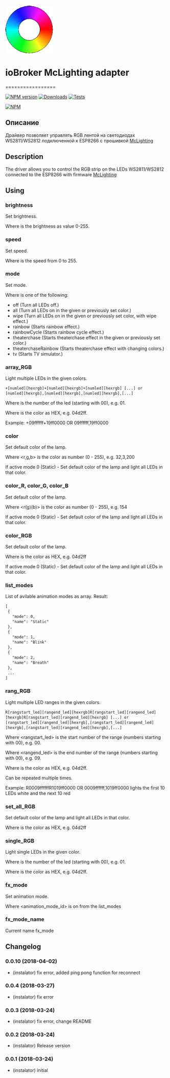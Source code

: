 ![Logo](admin/mclighting.png)
# ioBroker McLighting adapter
=================

[![NPM version](http://img.shields.io/npm/v/iobroker.mclighting.svg)](https://www.npmjs.com/package/iobroker.mclighting)
[![Downloads](https://img.shields.io/npm/dm/iobroker.mclighting.svg)](https://www.npmjs.com/package/iobroker.mclighting)
[![Tests](http://img.shields.io/travis/instalator/ioBroker.mclighting/master.svg)](https://travis-ci.org/instalator/ioBroker.mclighting)

[![NPM](https://nodei.co/npm/iobroker.mclighting.png?downloads=true)](https://nodei.co/npm/iobroker.mclighting/)

## Описание
Драйвер позволяет управлять RGB лентой на светодиодах WS2811/WS2812 подключенной к ESP8266 с прошивкой [McLighting](https://github.com/toblum/McLighting)

## Description
The driver allows you to control the RGB strip on the LEDs WS2811/WS2812 connected to the ESP8266 with firmware [McLighting](https://github.com/toblum/McLighting)

## Using

### brightness
Set brightness.

Where <brightness> is the brightness as value 0-255.
### speed
 Set speed.
 
 Where <speed> is the speed from 0 to 255.
### mode
 Set mode.
 
 Where <lightmode> is one of the following:
 
- off (Turn all LEDs off.)
- all (Turn all LEDs on in the given or previously set color.)
- wipe (Turn all LEDs on in the given or previously set color, with wipe effect.)
- rainbow (Starts rainbow effect.)
- rainbowCycle (Starts rainbow cycle effect.)
- theaterchase (Starts theaterchase effect in the given or previously set color.)
- theaterchaseRainbow (Starts theaterchase effect with changing colors.)
- tv (Starts TV simulator.)
### array_RGB
 Light multiple LEDs in the given colors.
 ```
 +[numled][hexrgb]+[numled][hexrgb]+[numled][hexrgb] [...] or 
 [numled][hexrgb],[numled][hexrgb],[numled][hexrgb],[...] 
 ```
 Where <numled> is the number of the led (starting with 00), e.g. 01.
 
 Where <hexrgb> is the color as HEX, e.g. 04d2ff.
 
 Example: +09ffffff+19ff0000 OR 09ffffff,19ff0000
### color
 Set default color of the lamp.
 
 Where <r,g,b> is the color as number (0 - 255), e.g. 32,3,200
 
 If active mode 0 (Static) - Set default color of the lamp and light all LEDs in that color.
### color_R, color_G, color_B
 Set default color of the lamp.
 
 Where <r(g)(b)> is the color as number (0 - 255), e.g. 154
 
 If active mode 0 (Static) - Set default color of the lamp and light all LEDs in that color.
### color_RGB
 Set default color of the lamp.
 
 Where <hexrgb> is the color as HEX, e.g. 04d2ff
 
 If active mode 0 (Static) - Set default color of the lamp and light all LEDs in that color.
### list_modes
 List of avilable animation modes as array.
 Result:
 ```
[
  {
    "mode": 0,
    "name": "Static"
  },
  {
    "mode": 1,
    "name": "Blink"
  },
  {
    "mode": 2,
    "name": "Breath"
  },
  ...
]
 ```
### rang_RGB
 Light multiple LED ranges in the given colors.
 ```
 R[rangstart_led][rangend_led][hexrgb]R[rangstart_led][rangend_led][hexrgb]R[rangstart_led][rangend_led][hexrgb] [...] or
 [rangstart_led][rangend_led][hexrgb],[rangstart_led][rangend_led][hexrgb],[rangstart_led][rangend_led][hexrgb],[...] 
 ```
 Where <rangstart_led> is the start number of the range (numbers starting with 00), e.g. 00. 
 
 Where <rangend_led> is the end number of the range (numbers starting with 00), e.g. 09.
 
 Where <hexrgb> is the color as HEX, e.g. 04d2ff.
 
 Can be repeated multiple times. 
 
 Example: R0009ffffffR1019ff0000 OR 0009ffffff,1019ff0000 lights the first 10 LEDs white and the next 10 red
### set_all_RGB
 Set default color of the lamp and light all LEDs in that color.
 
 Where <hexrgb> is the color as HEX, e.g. 04d2ff
### single_RGB
 Light single LEDs in the given color.
 
 Where <numled> is the number of the led (starting with 00), e.g. 01.
 
 Where <hexrgb> is the color as HEX, e.g. 04d2ff.
### fx_mode
 Set animation mode.
 
 Where <animation_mode_id> is on from the list_modes
### fx_mode_name
 Current name fx_mode
  
## Changelog

### 0.0.10 (2018-04-02)
* (instalator) fix error, added ping pong function for reconnect

### 0.0.4 (2018-03-27)
* (instalator) fix error

### 0.0.3 (2018-03-24)
* (instalator) fix error, change README

### 0.0.2 (2018-03-24)
* (instalator) Release version

### 0.0.1 (2018-03-24)
* (instalator) initial
